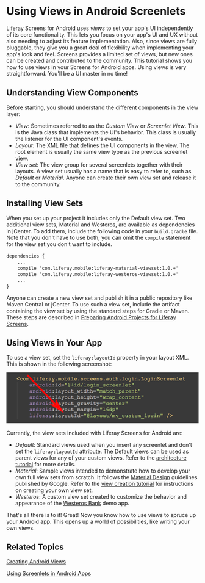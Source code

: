 # Using Views in Android Screenlets [](id=using-views-in-android-screenlets)

Liferay Screens for Android uses *views* to set your app's UI independently of 
its core functionality. This lets you focus on your app's UI and UX without also 
needing to adjust its feature implementation. Also, since views are fully 
pluggable, they give you a great deal of flexibility when implementing your 
app's look and feel. Screens provides a limited set of views, but new ones can 
be created and contributed to the community. This tutorial shows you how to use 
views in your Screens for Android apps. Using views is very straightforward. 
You'll be a UI master in no time!

## Understanding View Components [](id=understanding-view-components)

Before starting, you should understand the different components in the view 
layer: 

- *View*: Sometimes referred to as the *Custom View* or *Screenlet View*. This
  is the Java class that implements the UI's behavior. This class is usually the
  listener for the UI component's events.
- *Layout*: The XML file that defines the UI components in the view. The root
  element is usually the same view type as the previous screenlet view.
- *View set*: The view group for several screenlets together with their layouts.
  A view set usually has a name that is easy to refer to, such as *Default* or
  *Material*. Anyone can create their own view set and release it to the
  community. 
  
## Installing View Sets [](id=installing-view-sets)

When you set up your project it includes only the Default view set. Two 
additional view sets, Material and Westeros, are available as dependencies in 
jCenter. To add them, include the following code in your `build.gradle` file. 
Note that you don't have to use both; you can omit the `compile` statement for 
the view set you don't want to include. 

    dependencies {
        ...
        compile 'com.liferay.mobile:liferay-material-viewset:1.0.+'
        compile 'com.liferay.mobile:liferay-westeros-viewset:1.0.+'	
        ...
    }

Anyone can create a new view set and publish it in a public repository like 
Maven Central or jCenter. To use such a view set, include the artifact 
containing the view set by using the standard steps for Gradle or Maven. These 
steps are described in
[Preparing Android Projects for Liferay Screens](/develop/tutorials/-/knowledge_base/6-2/preparing-android-projects-for-liferay-screens).

## Using Views in Your App [](id=using-views-in-your-app)

To use a view set, set the `liferay:layoutId` property in your layout XML. This 
is shown in the following screenshot: 

![Figure 1: The `liferay:layoutId` attribute is used to change the layout.](../../images/screens-android-layoutid-xml.png)

Currently, the view sets included with Liferay Screens for Android are:

- *Default*: Standard views used when you insert any screenlet and don't set the 
  `liferay:layoutId` attribute. The Default views can be used as parent views 
  for any of your custom views. Refer to the [architecture tutorial](/develop/tutorials/-/knowledge_base/6-2/architecture-of-liferay-screens-for-android) 
  for more details.
- *Material*: Sample views intended to demonstrate how to develop your own full
  view sets from scratch. It follows the [Material Design](https://developer.android.com/design/material/index.html) 
  guidelines published by Google. Refer to the [view creation tutorial](/develop/tutorials/-/knowledge_base/6-2/creating-android-views) 
  for instructions on creating your own view set. 
- *Westeros*: A custom view set created to customize the behavior and appearance 
  of the [Westeros Bank](https://github.com/liferay/liferay-screens/tree/master/android/samples/bankofwesteros) 
  demo app. 

That's all there is to it! Great! Now you know how to use views to spruce up 
your Android app. This opens up a world of possibilities, like writing your own 
views. 

## Related Topics [](id=related-topics)

[Creating Android Views](/develop/tutorials/-/knowledge_base/6-2/creating-android-views)

[Using Screenlets in Android Apps](/develop/tutorials/-/knowledge_base/6-2/using-screenlets-in-android-apps)
